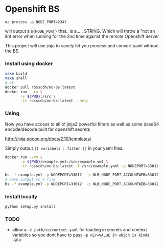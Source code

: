 # Openshift BS

```
oc process -p NODE_PORT=2343
```

will output a `${NODE_PORT}` that.. is a..... STRING. Which will throw a "not an iInt error when running for the 2nd time against the remote Openshift Server

This project will use jinja to sanely let you process and convert yaml without the BS.

### Install using docker

```bash
make build
make shell
# or
docker pull rosscdh/oc-bs:latest
docker run --rm \
       -v ${PWD}:/src \
       -it rosscdh/oc-bs:latest --help
```

### Using

Now you have access to all of jinja2 powerful filters as well as some base64 encode/decode built for openshift secrets

http://jinja.pocoo.org/docs/2.10/templates/

Simply output `{{ variabels | filter }}` in your yaml files.

```bash
docker run --rm \
       -v ${PWD}/example.yml:/src/example.yml \
       -it rosscdh/oc-bs:latest -f /src/example.yaml -p NODEPORT=33012  -p NLB_NODE_PORT_ACCOUNTWEB=33012
```

```bash
bs -f example.yml -p NODEPORT=33012  -p NLB_NODE_PORT_ACCOUNTWEB=33012
# save output to a file
bs -f example.yml -p NODEPORT=33012  -p NLB_NODE_PORT_ACCOUNTWEB=33012 -o test.json
```

### Install locally

```bash
python setup.py install
```

### TODO

* allow a `-c path/to/context.yaml` for loading in secrets and context variables so you dont have to pass `-p KEY=VALUE in which is kinda ugly`
